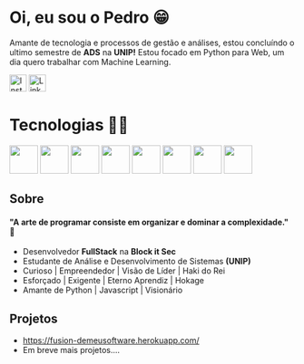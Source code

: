 <link rel="stylesheet" href="https://cdn.jsdelivr.net/gh/devicons/devicon@v2.14.0/devicon.min.css">

# Oi, eu sou o Pedro 😁

Amante de tecnologia e processos de gestão e análises, 
estou concluíndo o ultimo semestre de **ADS** na **UNIP!**
Estou focado em Python para Web, um dia quero trabalhar com Machine
Learning.

<a href="https://www.instagram.com/programecompedro/" target="blank"><img src="https://upload.wikimedia.org/wikipedia/commons/thumb/a/a5/Instagram_icon.png/1024px-Instagram_icon.png" width="30" alt="Instagram"></img></a>
<a href="https://www.linkedin.com/in/programecompedro/" target="blank"><img src="https://cdn.jsdelivr.net/gh/devicons/devicon/icons/linkedin/linkedin-original.svg" width="30" alt="Linkedin"></img></a>


# Tecnologias  👨‍💻
<img src="https://cdn.jsdelivr.net/gh/devicons/devicon/icons/django/django-original.svg" width="50px" />
<img src="https://cdn.jsdelivr.net/gh/devicons/devicon/icons/python/python-original.svg" width="50px" />
<img src="https://cdn.jsdelivr.net/gh/devicons/devicon/icons/postgresql/postgresql-original.svg" width="50px" />
<img src="https://cdn.jsdelivr.net/gh/devicons/devicon/icons/mysql/mysql-original.svg" width="50px" />
<img src="https://cdn.jsdelivr.net/gh/devicons/devicon/icons/vuejs/vuejs-original.svg" width="50px" />
<img src="https://cdn.jsdelivr.net/gh/devicons/devicon/icons/github/github-original.svg" width="50px" />
<img src="https://cdn.jsdelivr.net/gh/devicons/devicon/icons/heroku/heroku-plain-wordmark.svg" width="50px" />
<img src="https://cdn.jsdelivr.net/gh/devicons/devicon/icons/linux/linux-original.svg" width="50px" />

## Sobre 

#### "A arte de programar consiste em organizar e dominar a complexidade." 🧠
 - Desenvolvedor **FullStack** na **Block it Sec**
 - Estudante de Análise e Desenvolvimento de Sistemas **(UNIP)**
 - Curioso | Empreendedor | Visão de Líder | Haki do Rei 
 - Esforçado | Exigente | Eterno Aprendiz | Hokage
 - Amante de Python | Javascript | Visionário

## Projetos

- https://fusion-demeusoftware.herokuapp.com/
- Em breve mais projetos....
